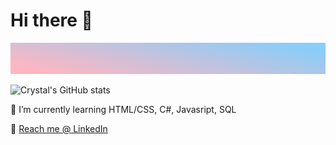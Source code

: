 # Hi there 👋

<img src="background.jpg" height="50" width="2000">

![Crystal's GitHub stats](https://github-readme-stats.vercel.app/api?username=CrystalL9619&show_icons=true&theme=buefy)


<!--
**CrystalL9619/CrystalL9619** is a ✨ _special_ ✨ repository because its `README.md` (this file) appears on your GitHub profile
-->
🌱 I’m currently learning HTML/CSS, C#, Javasript, SQL

:love_letter: 
[Reach me @ LinkedIn](https://www.linkedin.com/feed/?trk=guest_homepage-basic_google-one-tap-submit)


